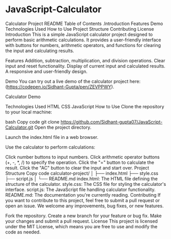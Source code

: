 # JavaScript-Calculator
Calculator Project README
Table of Contents
 .Introduction
 Features
Demo
Technologies Used
How to Use
Project Structure
Contributing
License
Introduction
This is a simple JavaScript calculator project designed to perform basic arithmetic calculations. It provides a user-friendly interface with buttons for numbers, arithmetic operators, and functions for clearing the input and calculating results.

Features
Addition, subtraction, multiplication, and division operations.
Clear input and reset functionality.
Display of current input and calculated results.
A responsive and user-friendly design.

Demo
You can try out a live demo of the calculator project here: (https://codepen.io/Sidhant-Gupta/pen/ZEVPPWY).

Calculator Demo

Technologies Used
HTML
CSS
JavaScript
How to Use
Clone the repository to your local machine:

bash
Copy code
git clone https://github.com/Sidhant-gupta07/JavaScript-Calculator.git
Open the project directory.

Launch the index.html file in a web browser.

Use the calculator to perform calculations:

Click number buttons to input numbers.
Click arithmetic operator buttons (+, -, *, /) to specify the operation.
Click the "=" button to calculate the result.
Click the "AC" button to clear the input and start over.
Project Structure
Copy code
calculator-project/
│
├── index.html
├── style.css
├── script.js
│
└── README.md
index.html: The HTML file defining the structure of the calculator.
style.css: The CSS file for styling the calculator's interface.
script.js: The JavaScript file handling calculator functionality.
README.md: The documentation you're currently reading.
Contributing
If you want to contribute to this project, feel free to submit a pull request or open an issue. We welcome any improvements, bug fixes, or new features.

Fork the repository.
Create a new branch for your feature or bug fix.
Make your changes and submit a pull request.
License
This project is licensed under the MIT License, which means you are free to use and modify the code as needed.





